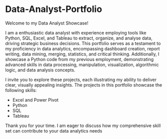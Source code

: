 # Data-Analyst-Portfolio

Welcome to my Data Analyst Showcase!

I am a enthusiastic data analyst with experience employing tools like Python, SQL, Excel, and Tableau to extract, organize, and analyse data, driving strategic business decisions. This portfolio serves as a testament to my proficiency in data analytics, encompassing dashboard creation, report writing, data mining, merging, statistics, and critical thinking. Additionally, I showcase a Python code from my previous employment, demonstrating advanced skills in data processing, manipulation, visualization, algorithmic logic, and data analysis concepts.

I invite you to explore these projects, each illustrating my ability to deliver clear, visually appealing insights. The projects in this portfolio showcase the following skills:
-	Excel and Power Pivot
-	Python
-	SQL
-	Tableau

Thank you for your time. I am eager to discuss how my comprehensive skill set can contribute to your data analytics needs

